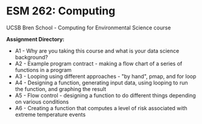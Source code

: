 # ESM 262: Computing
UCSB Bren School - Computing for Environmental Science course

**Assignment Directory:**
- A1 - Why are you taking this course and what is your data science background? 
- A2 - Example program contract - making a flow chart of a series of functions in a program
- A3 - Looping using different approaches - "by hand", pmap, and for loop
- A4 - Designing a function, generating input data, using looping to run the function, and graphing the result
- A5 - Flow control - designing a function to do different things depending on various conditions
- A6 - Creating a function that computes a level of risk associated with extreme temperature events
